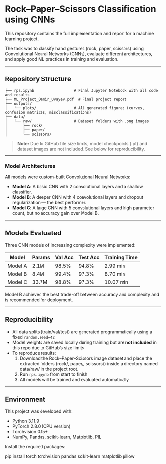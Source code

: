# Rock–Paper–Scissors Classification using CNNs

This repository contains the full implementation and report for a machine learning project.

The task was to classify hand gestures (rock, paper, scissors) using Convolutional Neural Networks (CNNs), evaluate different architectures, and apply good ML practices in training and evaluation.

---

## Repository Structure

```
├── rps.ipynb                  # Final Jupyter Notebook with all code and results
├── ML_Project_Damir_Uvayev.pdf  # Final project report
├── outputs/
│   └── plots/                 # All generated figures (curves, confusion matrices, misclassifications)
├── data/
│   └── raw/                   # Dataset folders with .png images
│       ├── rock/
│       ├── paper/
│       └── scissors/
```


> **Note:** Due to GitHub file size limits, model checkpoints (.pt) and dataset images are not included. See below for reproducibility.
---

### Model Architectures

All models were custom-built Convolutional Neural Networks:

* **Model A**: A basic CNN with 2 convolutional layers and a shallow classifier.
* **Model B**: A deeper CNN with 4 convolutional layers and dropout regularization — the best performer.
* **Model C**: A large CNN with 5 convolutional layers and high parameter count, but no accuracy gain over Model B.

---

## Models Evaluated
Three CNN models of increasing complexity were implemented:

| Model   | Params     | Val Acc | Test Acc | Training Time |
|---------|------------|---------|----------|----------------|
| Model A | 2.1M       | 98.5%   | 94.8%    | 2.99 min       |
| Model B | 8.4M       | 99.4%   | 97.3%    | 8.70 min       |
| Model C | 33.7M      | 98.8%   | 97.3%    | 10.07 min      |

Model B achieved the best trade-off between accuracy and complexity and is recommended for deployment.

---

## Reproducibility
- All data splits (train/val/test) are generated programmatically using a fixed `random.seed=42`
- Model weights are saved locally during training but are **not included** in this repo due to GitHub’s size limits
- To reproduce results:
  1. Download the Rock–Paper–Scissors image dataset and place the extracted folders (rock/, paper/, scissors/) inside a directory named data/raw/ in the project root.
  2. Run `rps.ipynb` from start to finish
  3. All models will be trained and evaluated automatically

---

## Environment
This project was developed with:

- Python 3.11.9
- PyTorch 2.8.0 (CPU version)
- Torchvision 0.15+
- NumPy, Pandas, scikit-learn, Matplotlib, PIL

Install the required packages:

pip install torch torchvision pandas scikit-learn matplotlib pillow

